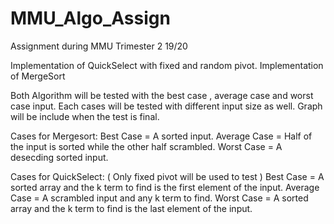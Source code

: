 # MMU_Algo_Assign

Assignment during MMU Trimester 2 19/20

Implementation of QuickSelect with fixed and random pivot.
Implementation of MergeSort

Both Algorithm will be tested with the best case , average case and worst case input. 
Each cases will be tested with different input size as well.
Graph will be include when the test is final.

Cases for Mergesort:
Best Case = A sorted input.
Average Case = Half of the input is sorted while the other half scrambled.
Worst Case = A desecding sorted input.

Cases for QuickSelect: ( Only fixed pivot will be used to test )
Best Case = A sorted array and the k term to find is the first element of the input.
Average Case = A scrambled input and any k term to find.
Worst Case = A sorted array and the k term to find is the last element of the input.
